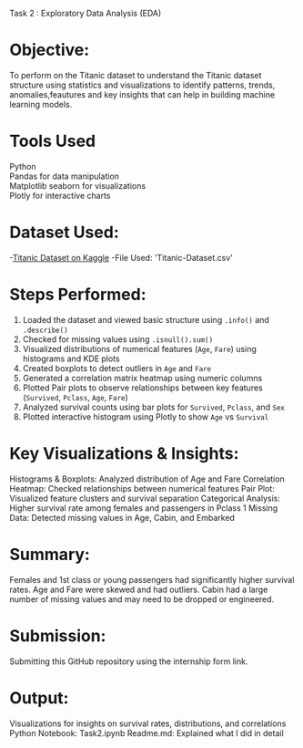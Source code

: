 Task 2 : Exploratory Data Analysis (EDA)

# Objective:

To perform on the Titanic dataset to understand the Titanic dataset structure using statistics and visualizations to identify patterns, trends, anomalies,feautures and key insights that can help in building machine learning models.

# Tools Used

 Python  
 Pandas for data manipulation  
 Matplotlib
 seaborn for visualizations  
 Plotly for interactive charts  

# Dataset Used:

-[Titanic Dataset on Kaggle](https://www.kaggle.com/datasets/yasserh/titanic-dataset)
-File Used: 'Titanic-Dataset.csv'

# Steps Performed:

1. Loaded the dataset and viewed basic structure using `.info()` and `.describe()`
2. Checked for missing values using `.isnull().sum()`
3. Visualized distributions of numerical features (`Age`, `Fare`) using histograms and KDE plots
4. Created boxplots to detect outliers in `Age` and `Fare`
5. Generated a correlation matrix heatmap using numeric columns
6. Plotted Pair plots to observe relationships between key features (`Survived`, `Pclass`, `Age`, `Fare`)
7. Analyzed survival counts using bar plots for `Survived`, `Pclass`, and `Sex`
8. Plotted interactive histogram using Plotly to show `Age` vs `Survival`

# Key Visualizations & Insights:

Histograms & Boxplots: Analyzed distribution of Age and Fare
Correlation Heatmap: Checked relationships between numerical features
Pair Plot: Visualized feature clusters and survival separation
Categorical Analysis: Higher survival rate among females and passengers in Pclass 1
Missing Data: Detected missing values in Age, Cabin, and Embarked

# Summary:

Females and 1st class or young passengers had significantly higher survival rates.
Age and Fare were skewed and had outliers.
Cabin had a large number of missing values and may need to be dropped or engineered.

# Submission:

Submitting this GitHub repository using the internship form link.

# Output:

Visualizations for insights on survival rates, distributions, and correlations
Python Notebook: Task2.ipynb
Readme.md: Explained what I did in detail

